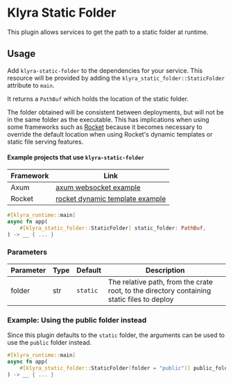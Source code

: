 # Klyra Static Folder

This plugin allows services to get the path to a static folder at runtime.

## Usage

Add `klyra-static-folder` to the dependencies for your service. 
This resource will be provided by adding the `klyra_static_folder::StaticFolder` attribute to `main`.  

It returns  a `PathBuf` which holds the location of the static folder.

The folder obtained will be consistent between deployments, but will not be in the same folder as the executable.  This has implications when using some frameworks such as [Rocket](https://github.com/SergioBenitez/rocket) because it becomes necessary to override the default location when using Rocket's dynamic templates or static file serving features.

#### Example projects that use `klyra-static-folder`

| Framework | Link                                                                                                        |
|-----------|-------------------------------------------------------------------------------------------------------------|
| Axum      | [axum websocket example](https://github.com/klyra-hq/klyra-examples/tree/main/axum/websocket)                   |
| Rocket    | [rocket dynamic template example](https://github.com/klyra-hq/klyra-examples/tree/main/rocket/dyn_template_hbs) |


``` rust
#[klyra_runtime::main]
async fn app(
    #[klyra_static_folder::StaticFolder] static_folder: PathBuf,
) -> __ { ... }
```

### Parameters

| Parameter | Type | Default  | Description                                                        |
|-----------|------|----------|--------------------------------------------------------------------|
| folder    | str  | `static` | The relative path, from the crate root, to the directory containing static files to deploy |

### Example: Using the public folder instead

Since this plugin defaults to the `static` folder, the arguments can be used to use the `public` folder instead.

``` rust
#[klyra_runtime::main]
async fn app(
    #[klyra_static_folder::StaticFolder(folder = "public")] public_folder: PathBuf,
) -> __ { ... }
```
